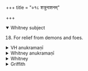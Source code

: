 +++
title = "०१८ शत्रुनाशनम्"

+++
<details open><summary>Whitney subject</summary>

18. For relief from demons and foes.
</details>

<details><summary>VH anukramaṇī</summary>

शत्रुनाशनम्।  
१-५ चातनः। अग्निः। (द्वैपदम्) साम्नी बृहती।
</details>

<details><summary>Whitney anukramaṇī</summary>

[Cātana (sapatnakṣayakāmaḥ).—āgneyam. dvāipadam; sāmnībārhatam.]
</details>

<details><summary>Whitney</summary>

### Comment
⌊Not metrical.⌋ Ppp. has some similar phrases in ii. The hymn belongs to the cātanāni (Kāuś. 8. 25: the comm. regards only the last three verses as cātana, because vs. 3 is the one whose pratīka is cited in the Kāuś. text; but it is perhaps more likely that arāyakṣayaṇam is an oversight for bhrātṛvyakṣ-); it is used by itself also in one of the witchcraft rites (ābhicārikāṇi), while adding fuel of reeds to the fire (48. 1).


### Translations
Translated: Weber, xiii. 180; Griffith, i. 61.
</details>

<details><summary>Griffith</summary>

A charm against enemies, goblins, and other evil creatures
</details>

